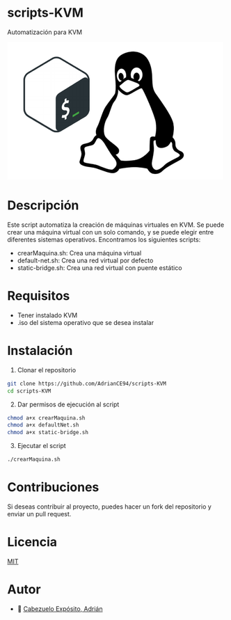 # scripts-KVM
Automatización para KVM

![portada](img/descarga.png)
# Descripción
Este script automatiza la creación de máquinas virtuales en KVM. Se puede crear una máquina virtual con un solo comando, y se puede elegir entre diferentes sistemas operativos.
Encontramos los siguientes scripts:
- crearMaquina.sh: Crea una máquina virtual
- default-net.sh: Crea una red virtual por defecto
- static-bridge.sh: Crea una red virtual con puente estático
# Requisitos
- Tener instalado KVM
- .iso del sistema operativo que se desea instalar

# Instalación
1. Clonar el repositorio
```bash
git clone https://github.com/AdrianCE94/scripts-KVM
cd scripts-KVM
```
2. Dar permisos de ejecución al script
```bash
chmod a+x crearMaquina.sh
chmod a+x defaultNet.sh
chmod a+x static-bridge.sh
```
3. Ejecutar el script
```bash
./crearMaquina.sh
```

# Contribuciones
Si deseas contribuir al proyecto, puedes hacer un fork del repositorio y enviar un pull request.


# Licencia
[MIT](https://choosealicense.com/licenses/mit/)

# Autor
* :pushpin: [Cabezuelo Expósito, Adrián](https://github.com/AdrianCE94)